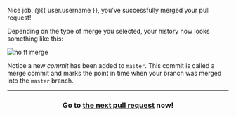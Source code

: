 Nice job, @{{ user.username }}, you've successfully merged your pull request!

Depending on the type of merge you selected, your history now looks something like this:

![no ff merge](https://user-images.githubusercontent.com/13326548/36703475-aae8f840-1b10-11e8-8631-85037206df98.png)

Notice a new *commit* has been added to `master`. This commit is called a merge commit and marks the point in time when your branch was merged into the `master` branch.

<hr>
<h3 align="center">Go to <a href="{{ url }}">the next pull request</a> now!</h3>
